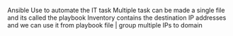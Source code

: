 Ansible
Use to automate the IT task
Multiple task can be made a single file and its called the playbook
Inventory contains the destination IP addresses and we can use it from playbook file | group multiple IPs to domain
